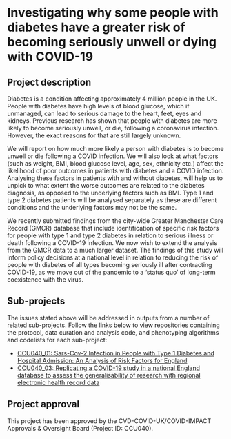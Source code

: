 # Investigating why some people with diabetes have a greater risk of becoming seriously unwell or dying with COVID-19

## Project description

Diabetes is a condition affecting approximately 4 million people in the UK. People with diabetes have high levels of blood glucose, which if unmanaged, can lead to serious damage to the heart, feet, eyes and kidneys. Previous research has shown that people with diabetes are more likely to become seriously unwell, or die, following a coronavirus infection. However, the exact reasons for that are still largely unknown.

We will report on how much more likely a person with diabetes is to become unwell or die following a COVID infection. We will also look at what factors (such as weight, BMI, blood glucose level, age, sex, ethnicity etc.) affect the likelihood of poor outcomes in patients with diabetes and a COVID infection. Analysing these factors in patients with and without diabetes, will help us to unpick to what extent the worse outcomes are related to the diabetes diagnosis, as opposed to the underlying factors such as BMI. Type 1 and type 2 diabetes patients will be analysed separately as these are different conditions and the underlying factors may not be the same.

We recently submitted findings from the city-wide Greater Manchester Care Record (GMCR) database that include identification of specific risk factors for people with type 1 and type 2 diabetes in relation to serious illness or death following a COVID-19 infection. We now wish to extend the analysis from the GMCR data to a much larger dataset. The findings of this study will inform policy decisions at a national level in relation to reducing the risk of people with diabetes of all types becoming seriously ill after contracting COVID-19, as we move out of the pandemic to a ‘status quo’ of long-term coexistence with the virus.

## Sub-projects

The issues stated above will be addressed in outputs from a number of related sub-projects.  Follow the links below to view repositories containing the protocol, data curation and analysis code, and phenotyping algorithms and codelists for each sub-project:

* [CCU040_01: Sars-Cov-2 Infection in People with Type 1 Diabetes and Hospital Admission: An Analysis of Risk Factors for England](https://github.com/BHFDSC/CCU040_01)
* [CCU040_03: Replicating a COVID-19 study in a national England database to assess the generalisability of research with regional electronic health record data](https://github.com/BHFDSC/CCU040_01)

## Project approval

This project has been approved by the CVD-COVID-UK/COVID-IMPACT Approvals & Oversight Board (Project ID: CCU040).

